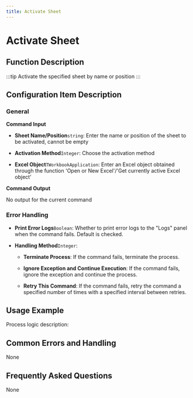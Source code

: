 ```yaml
---
title: Activate Sheet
---
```


# Activate Sheet

## Function Description

:::tip 
Activate the specified sheet by name or position
:::

## Configuration Item Description

### General

**Command Input**

- **Sheet Name/Position**`string`: Enter the name or position of the sheet to be activated, cannot be empty

- **Activation Method**`Integer`: Choose the activation method

- **Excel Object**`TWorkbookApplication`: Enter an Excel object obtained through the function 'Open or New Excel'/'Get currently active Excel object'


**Command Output**

No output for the current command


### Error Handling

- **Print Error Logs**`Boolean`: Whether to print error logs to the "Logs" panel when the command fails. Default is checked. 

- **Handling Method**`Integer`:

    - **Terminate Process**: If the command fails, terminate the process.

    - **Ignore Exception and Continue Execution**: If the command fails, ignore the exception and continue the process.

    - **Retry This Command**: If the command fails, retry the command a specified number of times with a specified interval between retries.

## Usage Example

Process logic description:

## Common Errors and Handling

None

## Frequently Asked Questions

None

